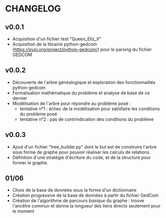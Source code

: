 # CHANGELOG

## v0.0.1

- Acquisition d'un fichier test "Queen_Eliz_II"
- Acquisition de la librairie python-gedcom (https://pypi.org/project/python-gedcom/) pour le parsing du fichier GEDCOM

## v0.0.2

- Découverte de l'arbre généalogique et exploration des fonctionnalités python-gedcom
- Formalisation mathématique du problème et analyse de base de ce dernier
- Modélisation de l'arbre pour répondre au problème posé :
  - tentative n°1 : échec de la modélisation pour satisfaire les conditions du problème posé
  - tentative n°2 : pas de contrindication des conditions du problème

## v0.0.3

- Ajout d'un fichier "tree_builder.py" dont le but est de construire l'arbre sous forme de graphe pour pouvoir 
réaliser les calculs de relations.
- Définition d'une stratégie d'écriture du code, et de la structure pour former le graphe.

## 01/06

- Choix de la base de données sous la forme d'un dictionnaire
- Création progressive de la base de données à partir du fichier GedCom
- Création de l'algorithme de parcours *basique* du graphe : trouve l'ancêtre commun et donne la longueur des liens directs seulement pour le moment 